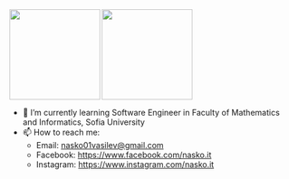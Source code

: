 <div>
  <img height="160" align="left" src="https://github-readme-stats.vercel.app/api?username=NaskoVasilev&count_private=true&include_all_commits=true&hide=issues&show_icons=true" />
  <img height="160" src="https://github-readme-stats.vercel.app/api/top-langs/?username=NaskoVasilev&layout=compact" />
</div>

- 🌱 I’m currently learning Software Engineer in Faculty of Mathematics and Informatics, Sofia University
- 📫 How to reach me:
   - Email: nasko01vasilev@gmail.com
   - Facebook: https://www.facebook.com/nasko.it
   - Instagram: https://www.instagram.com/nasko.it
